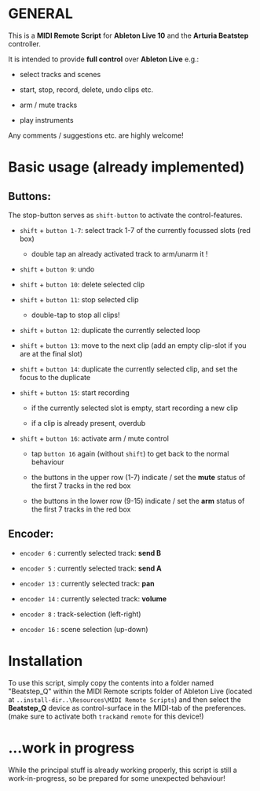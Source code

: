 # GENERAL

This is a **MIDI Remote Script** for **Ableton Live 10** and the **Arturia Beatstep** controller.

It is intended to provide **full control** over **Ableton Live** e.g.:

- select tracks and scenes

- start, stop, record, delete, undo clips etc. 

- arm / mute tracks

- play instruments



Any comments / suggestions etc. are highly welcome!

# Basic usage (already implemented)

## Buttons:

The stop-button serves as `shift-button` to activate the control-features.

- `shift` + `button 1-7`:  select track 1-7 of the currently focussed slots (red box)
  
  - double tap an already activated track to arm/unarm it !

- `shift` + `button 9`: undo

- `shift` + `button 10`: delete selected clip

- `shift` + `button 11`: stop selected clip
  
  - double-tap to stop all clips!

- `shift` + `button 12`: duplicate the currently selected loop

- `shift` + `button 13`: move to the next clip (add an empty clip-slot if you are at the final slot)

- `shift` + `button 14`: duplicate the currently selected clip, and set the focus to the duplicate

- `shift` + `button 15`: start recording          
  
  - if the currently selected slot is empty, start recording a new clip 
  
  - if a clip is already present, overdub

- `shift` + `button 16`: activate arm / mute control   
  
  - tap `button 16` again (without `shift`) to get back to the normal behaviour
  
  - the buttons in the upper row (1-7) indicate / set the **mute** status of the first 7 tracks in the red box
  
  - the buttons in the lower row (9-15) indicate / set the **arm** status of the first 7 tracks in the red box

## Encoder:

- `encoder 6` : currently selected track: **send B**

- `encoder 5` : currently selected track: **send A**

- `encoder 13` :  currently selected track: **pan**

- `encoder 14` : currently selected track: **volume**

- `encoder 8` : track-selection (left-right)

- `encoder 16` : scene selection (up-down)

# Installation

To use this script, simply copy the contents into a folder named "Beatstep_Q" within the MIDI Remote  scripts folder of Ableton Live (located at `..install-dir..\Resources\MIDI Remote Scripts`) and then select the **Beatstep_Q** device as control-surface in the MIDI-tab of the preferences. (make sure to activate both `track`and `remote` for this device!)

# ...work in progress

While the principal stuff is already working properly, this script is still a work-in-progress, so be prepared for some unexpected behaviour!


